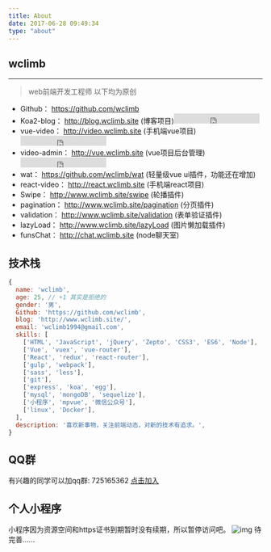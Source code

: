 ```yaml
---
title: About
date: 2017-06-28 09:49:34
type: "about"
---
```


## wclimb
---

> web前端开发工程师
> 以下均为原创

* Github： https://github.com/wclimb
* Koa2-blog： http://blog.wclimb.site (博客项目)<iframe src="https://ghbtns.com/github-btn.html?user=wclimb&repo=Koa2-blog&type=watch&count=true" frameborder="0" scrolling="0" width="170px" height="20px"></iframe>
* vue-video： http://video.wclimb.site (手机端vue项目)<iframe src="https://ghbtns.com/github-btn.html?user=wclimb&repo=vue-video&type=watch&count=true" frameborder="0" scrolling="0" width="170px" height="20px"></iframe>
* video-admin： http://vue.wclimb.site (vue项目后台管理)<iframe src="https://ghbtns.com/github-btn.html?user=wclimb&repo=video-admin&type=watch&count=true" frameborder="0" scrolling="0" width="170px" height="20px"></iframe>
* wat： https://github.com/wclimb/wat (轻量级vue ui插件，功能还在增加)
* react-video： http://react.wclimb.site (手机端react项目)
* Swipe： http://www.wclimb.site/swipe (轮播插件)
* pagination： http://www.wclimb.site/pagination (分页插件)
* validation： http://www.wclimb.site/validation (表单验证插件)
* lazyLoad： http://www.wclimb.site/lazyLoad (图片懒加载插件)
* funsChat： http://chat.wclimb.site (node聊天室)

## 技术栈

```js
{
  name: 'wclimb',
  age: 25, // +1 其实是拒绝的
  gender: '男',
  Github: 'https://github.com/wclimb',
  blog: 'http://www.wclimb.site/',
  email: 'wclimb1994@gmail.com',
  skills: [
    ['HTML', 'JavaScript', 'jQuery', 'Zepto', 'CSS3', 'ES6', 'Node'],
    ['Vue', 'vuex', 'vue-router'],
    ['React', 'redux', 'react-router'],
    ['gulp', 'webpack'],
    ['sass', 'less'],
    ['git'],
    ['express', 'koa', 'egg'],
    ['mysql', 'mongoDB', 'sequelize'],
    ['小程序', 'mpvue', '微信公众号'],
    ['linux', 'Docker'],
  ],
  description: '喜欢新事物，关注前端动态，对新的技术有追求。',
}
```
## QQ群

有兴趣的同学可以加qq群: 725165362 [点击加入](http://shang.qq.com/wpa/qunwpa?idkey=e6c66b1ee584a90b52dec3545622e988afcf900144eff03cab6d473c50a31d59)

## 个人小程序

小程序因为资源空间和https证书到期暂时没有续期，所以暂停访问吧。
![img](http://www.wclimb.site/cdn/xcx.jpeg)
待完善......



